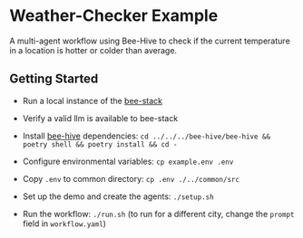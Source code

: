 # Weather-Checker Example

A multi-agent workflow using Bee-Hive to check if the current temperature in a location is hotter or colder than average.

## Getting Started

* Run a local instance of the [bee-stack](https://github.com/i-am-bee/bee-stack/blob/main/README.md)

* Verify a valid llm is available to bee-stack

* Install [bee-hive](https://github.com/i-am-bee/bee-hive) dependencies: `cd ../../../bee-hive/bee-hive && poetry shell && poetry install && cd -`

* Configure environmental variables: `cp example.env .env`

* Copy `.env` to common directory: `cp .env ./../common/src`

* Set up the demo and create the agents: `./setup.sh`

* Run the workflow: `./run.sh` (to run for a different city, change the `prompt` field in `workflow.yaml`)
